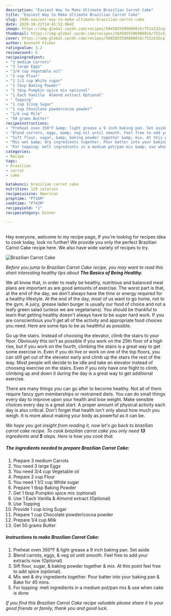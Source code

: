 ```yaml
---
description: "Easiest Way to Make Ultimate Brazilian Carrot Cake"
title: "Easiest Way to Make Ultimate Brazilian Carrot Cake"
slug: 2046-easiest-way-to-make-ultimate-brazilian-carrot-cake
date: 2020-10-22T14:41:53.064Z
image: https://img-global.cpcdn.com/recipes/5845855506006016/751x532cq70/brazilian-carrot-cake-recipe-main-photo.jpg
thumbnail: https://img-global.cpcdn.com/recipes/5845855506006016/751x532cq70/brazilian-carrot-cake-recipe-main-photo.jpg
cover: https://img-global.cpcdn.com/recipes/5845855506006016/751x532cq70/brazilian-carrot-cake-recipe-main-photo.jpg
author: Kenneth Fisher
ratingvalue: 3.2
reviewcount: 6
recipeingredient:
- "3 medium Carrots"
- "3 large Eggs"
- "3/4 cup Vegetable oil"
- "2 cup Flour"
- "1 1/2 cup White sugar"
- "1 tbsp Baking Powder"
- "1 tbsp Pumpkin spice mix optional"
- "1 Each Vanilla  Almond extract Optional"
- " Topping"
- "1 cup Icing Sugar"
- "1 cup Chocolate powdercocoa powder"
- "1/4 cup Milk"
- "50 grams Butter"
recipeinstructions:
- "Preheat oven 350°F &amp; light grease a 9 inch baking pan. Set aside"
- "Blend carrots, eggs, &amp; veg oil until smooth. Feel free to add your extracts now (Optional)"
- "Sift flour, sugar, &amp; baking powder together &amp; mix. At this point feel free to add spice (optional)."
- "Mix wet &amp; dry ingredients together. Pour batter into your baking pan &amp; Bake for 45 mins."
- "For topping: melt ingredients in a medium pot/pan mix &amp; use when cake is done"
categories:
- Recipe
tags:
- brazilian
- carrot
- cake

katakunci: brazilian carrot cake 
nutrition: 129 calories
recipecuisine: American
preptime: "PT16M"
cooktime: "PT42M"
recipeyield: "1"
recipecategory: Dinner

---
```

<br>
Hey everyone, welcome to my recipe page, If you're looking for recipes idea to cook today, look no further! We provide you only the perfect Brazilian Carrot Cake recipe here. We also have wide variety of recipes to try.
<br>


![Brazilian Carrot Cake](https://img-global.cpcdn.com/recipes/5845855506006016/751x532cq70/brazilian-carrot-cake-recipe-main-photo.jpg)

<i>Before you jump to Brazilian Carrot Cake recipe, you may want to read this short interesting healthy tips about <strong>The Basics of Being Healthy</strong>.</i>

We all know that, in order to really be healthy, nutritious and balanced meal plans are important as are good amounts of exercise. The worst part is that, at the end of the day, we don't always have the time or energy required for a healthy lifestyle. At the end of the day, most of us want to go home, not to the gym. A juicy, grease laden burger is usually our food of choice and not a leafy green salad (unless we are vegetarians). You should be thankful to learn that getting healthy doesn't always have to be super hard work. If you are conscientious you'll get all of the activity and appropriate food choices you need. Here are some tips to be as healthful as possible.

Go up the stairs. Instead of choosing the elevator, climb the stairs to your floor. Obviously this isn’t as possible if you work on the 25th floor of a high rise, but if you work on the fourth, climbing the stairs is a great way to get some exercise in. Even if you do live or work on one of the top floors, you can still get out of the elevator early and climb up the stairs the rest of the way. Most people will decide to be idle and take an elevator instead of choosing exercise on the stairs. Even if you only have one flight to climb, climbing up and down it during the day is a great way to get additional exercise. 

There are many things you can go after to become healthy. Not all of them require fancy gym memberships or restrained diets. You can do small things every day to improve upon your health and lose weight. Make sensible choices every day is a great start. A proper amount of physical activity each day is also critical. Don't forget that health isn't only about how much you weigh. It is more about making your body as powerful as it can be. 


<i>We hope you got insight from reading it, now let's go back to brazilian carrot cake recipe. To cook brazilian carrot cake you only need <strong>13</strong> ingredients and <strong>5</strong> steps. Here is how you cook that.
</i>

##### The ingredients needed to prepare Brazilian Carrot Cake:

1. Prepare 3 medium Carrots
1. You need 3 large Eggs
1. You need 3/4 cup Vegetable oil
1. Prepare 2 cup Flour
1. You need 1 1/2 cup White sugar
1. Prepare 1 tbsp Baking Powder
1. Get 1 tbsp Pumpkin spice mix (optional)
1. Use 1 Each Vanilla &amp; Almond extract (Optional)
1. Use  Topping
1. Provide 1 cup Icing Sugar
1. Prepare 1 cup Chocolate powder/cocoa powder
1. Prepare 1/4 cup Milk
1. Get 50 grams Butter


##### Instructions to make Brazilian Carrot Cake:

1. Preheat oven 350°F &amp; light grease a 9 inch baking pan. Set aside
1. Blend carrots, eggs, &amp; veg oil until smooth. Feel free to add your extracts now (Optional)
1. Sift flour, sugar, &amp; baking powder together &amp; mix. At this point feel free to add spice (optional).
1. Mix wet &amp; dry ingredients together. Pour batter into your baking pan &amp; Bake for 45 mins.
1. For topping: melt ingredients in a medium pot/pan mix &amp; use when cake is done


<i>If you find this Brazilian Carrot Cake recipe valuable please share it to your good friends or family, thank you and good luck.</i>
